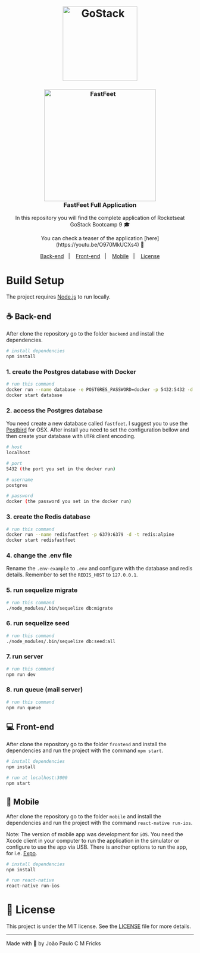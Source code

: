 <h1 align="center">
    <img alt="GoStack" src="https://rocketseat-cdn.s3-sa-east-1.amazonaws.com/bootcamp-header.png" width="200px" />
</h1>

<h3 align="center">
  <img alt="FastFeet" src="https://i.imgur.com/LtZ2BBx.png" width="300px" /> <br/>
  FastFeet Full Application
</h3>

<p align="center">In this repository you will find the complete application of Rocketseat GoStack Bootcamp 9 🎓</p>
<p align="center">You can check a teaser of the application [here](https://youtu.be/O970MkUCXs4) 🎥</p>

<p align="center">
  <a href="#coffee-back-end">Back-end</a>&nbsp;&nbsp;&nbsp;|&nbsp;&nbsp;&nbsp;
  <a href="#computer-front-end">Front-end</a>&nbsp;&nbsp;&nbsp;|&nbsp;&nbsp;&nbsp;
  <a href="#iphone-mobile">Mobile</a>&nbsp;&nbsp;&nbsp;|&nbsp;&nbsp;&nbsp;
  <a href="#memo-license">License</a>
</p>

# Build Setup

The project requires [Node.js](https://nodejs.org/) to run locally.

## :coffee: Back-end

After clone the repository go to the folder `backend` and install the dependencies.

```bash
# install dependencies
npm install
```

### 1. create the Postgres database with Docker

```bash
# run this command
docker run --name database -e POSTGRES_PASSWORD=docker -p 5432:5432 -d postgres
docker start database
```

### 2. access the Postgres database

You need create a new database called `fastfeet`. I suggest you to use the [Postbird](https://www.electronjs.org/apps/postbird) for OSX. After install you need to set the configuration bellow and then create your database with `UTF8` client encoding.

```bash
# host
localhost

# port
5432 (the port you set in the docker run)

# username
postgres

# password
docker (the password you set in the docker run)
```

### 3. create the Redis database

```bash
# run this command
docker run --name redisfastfeet -p 6379:6379 -d -t redis:alpine
docker start redisfastfeet
```

### 4. change the .env file

Rename the `.env-example` to `.env` and configure with the database and redis details. Remember to set the `REDIS_HOST` to `127.0.0.1`.

### 5. run sequelize migrate

```bash
# run this command
./node_modules/.bin/sequelize db:migrate
```

### 6. run sequelize seed

```bash
# run this command
./node_modules/.bin/sequelize db:seed:all
```

### 7. run server

```bash
# run this command
npm run dev
```

### 8. run queue (mail server)

```bash
# run this command
npm run queue
```

## :computer: Front-end

After clone the repository go to the folder `frontend` and install the dependencies and run the project with the command `npm start`.

```bash
# install dependencies
npm install
```

```bash
# run at localhost:3000
npm start
```

## :iphone: Mobile

After clone the repository go to the folder `mobile` and install the dependencies and run the project with the command `react-native run-ios`.

Note: The version of mobile app was development for `iOS`. You need the Xcode client in your computer to run the application in the simulator or configure to use the app via USB. There is another options to run the app, for i.e. [Expo](https://expo.io/learn).

```bash
# install dependencies
npm install
```

```bash
# run react-native
react-native run-ios
```

# :memo: License

This project is under the MIT license. See the [LICENSE](LICENSE.md) file for more details.

---

Made with :blue_heart: by João Paulo C M Fricks
